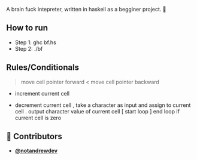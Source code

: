 <!-- DO NOT REMOVE - contributor_list:data:start:["notandrewdev"]:end -->
A brain fuck intepreter, written in haskell as a begginer project. 🧠

## How to run
- Step 1: ghc bf.hs
- Step 2: ./bf

## Rules/Conditionals
> move cell pointer forward
< move cell pointer backward
+ increment current cell
- decrement current cell
, take a character as input and assign to current cell
. output character value of current cell
[ start loop
] end loop if current cell is zero

<!-- prettier-ignore-start -->
<!-- DO NOT REMOVE - contributor_list:start -->
## 👥 Contributors


- **[@notandrewdev](https://github.com/notandrewdev)**

<!-- DO NOT REMOVE - contributor_list:end -->
<!-- prettier-ignore-end -->
